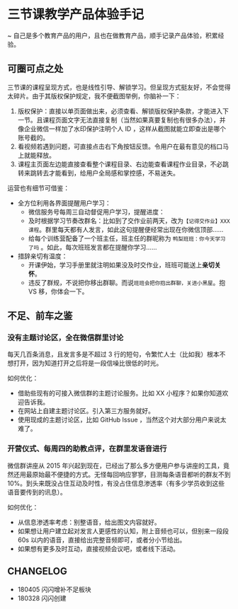 # 三节课教学产品体验手记

~ 自己是多个教育产品的用户，且也在做教育产品，顺手记录产品体验，积累经验。

## 可圈可点之处

三节课的课程呈现方式，也是线性引导、解锁学习。但呈现方式挺友好，不会觉得太碎片。由于其版权保护规定，我不便截图举例，你脑补一下：

1. 版权保护：直接以单页面做出来，必须查看、解锁版权保护条款，才能进入下一节。且课程页面文字无法直接复制（当然如果真要复制也有很多办法），并像企业微信一样加了水印保护注明个人 ID ，这样从截图就能立即查出是哪个账号截的。
2. 看视频若遇到问题，可直接点击右下角按钮反馈。令用户在最有意见的档口马上就能释放。
3. 课程主页面左边能直接查看整个课程目录、右边能查看课程作业目录，不必跳转来跳转去才能看到，给用户全局感和掌控感，不易迷失。

运营也有细节可借鉴：

- 全方位利用各界面提醒用户学习：
	- 微信服务号每周三自动督促用户学习，提醒进度：
	- 及时根据学习节奏改群名：比如到了交作业前两天，改为`【记得交作业】XXX 课程`。群里每天都有人发言，如此这句提醒便经常出现在你微信顶部……
	- 给每个训练营配备了一个班主任，班主任的群昵称为 `鸭梨班班：你今天学习了吗` 。如此，每次班班发言都在提醒你学习……
- 措辞亲切有温度：
	- 开课伊始，学习手册里就注明如果没及时交作业，班班可能送上**亲切关怀**。
	- 违反了群规，不说把你移出群聊。而说`班班会把你抱出群聊，关进小黑屋`。抱 VS 移，你体会一下。


## 不足、前车之鉴

### 没有主题讨论区，全在微信群里讨论

每天几百条消息，且发言多是不超过 3 行的短句，令繁忙人士（比如我）根本不想打开，因为知道打开之后将是一段信噪比很低的时光。

如何优化：

- 借助些现有的可接入微信群的主题讨论服务。比如 XX 小程序？如果你知道欢迎告诉我。
- 在网站上自建主题讨论区。引入第三方服务就好。
- 使用现成的主题讨论区，比如 GitHub Issue ，当然这个对大部分用户来说太难了。


### 开营仪式、每周四的助教点评，在群里发语音进行

微信群讲座从 2015 年兴起到现在，已经出了那么多方便用户参与讲座的工具，竟然还用最原始最不便捷的方式。无怪每回响应寥寥，目测每条语音都听的群友不到 10%。到头来既没占住互动及时性，有没占住信息渗透率（有多少学员收到这些语音要传到的讯息）。

如何优化：

* 从信息渗透率考虑：别整语音，给出图文内容就好。
* 如果想让用户建立起对发言人更感性的认知，附上音频也可以，但别来一段段 60s 以内的语音，直接给出完整音频即可，或者分小节给出。
* 如果想有更多及时互动，直接视频会议吧，或者线下活动。

## CHANGELOG  

- 180405 闪闪增补不足板块
- 180328 闪闪创建

